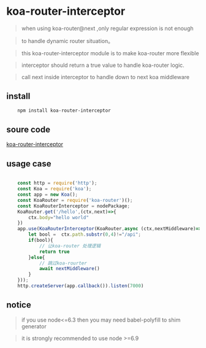 # koa-router-interceptor


> when using koa-router@next ,only regular expression is not enough

> to handle dynamic router situation。

> this  koa-router-interceptor module is to make koa-router more flexible

> interceptor should return a true value to handle koa-router logic.

> call next inside interceptor to handle down to next koa middleware

## install

```bash
    npm install koa-router-interceptor
```

## soure code
[koa-router-interceptor](./babel/index.js)

## usage case

```javascript

    const http = require('http');
    const Koa = require('koa');
    const app = new Koa();
    const KoaRouter = require('koa-router')();
    const KoaRouterInterceptor = nodePackage;
    KoaRouter.get('/hello',(ctx,next)=>{
        ctx.body="hello world"
    })
    app.use(KoaRouterInterceptor(KoaRouter,async (ctx,nextMiddleware)=>{
        let bool =  ctx.path.substr(0,4)!="/api";
        if(bool){
            // 让koa-router 处理逻辑
            return true
        }else{
            // 跳过koa-rourter
            await nextMiddleware()
        }
    }));
    http.createServer(app.callback()).listen(7000)

```

## notice
> if you use node<=6.3 then you may need babel-polyfill to shim generator

> it is strongly recommended to use node >=6.9





